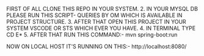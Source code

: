 FIRST OF ALL CLONE THIS REPO IN YOUR SYSTEM.
2. IN YOUR MYSQL DB PLEASE RUN THIS SCRIPT- QUERIES BY OM WHICH IS AVAILABLE IN PROJECT STRUCTURE.
   3. AFTER THAT OPEN THIS PROJECT IN YOUR SYSTEM VSCODE OR STS WHICH EVER YOU HAVE.
   4. IN TERMINAL TYPE CD E*
   5. AFTER THAT RUN THIS COMMAND:-    mvn spring-boot:run

   NOW ON LOCAL HOST IT'S RUNNING ON THIS:- http://localhost:8080/
